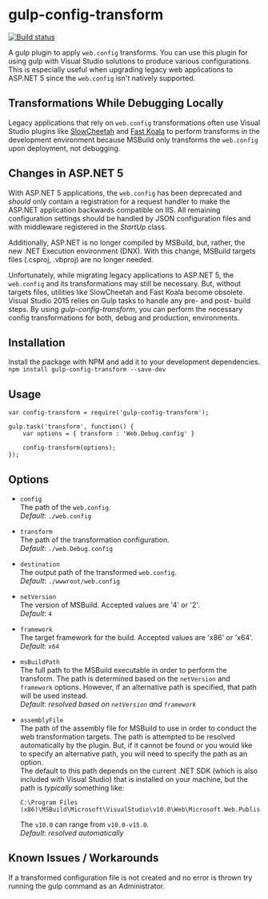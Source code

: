 # gulp-config-transform

[![Build status](https://ci.appveyor.com/api/projects/status/jmewfgra4pcnam0n?svg=true)](https://ci.appveyor.com/project/a11smiles/gulp-config-transform)

A gulp plugin to apply `web.config` transforms. You can use this plugin for using gulp with Visual Studio solutions to produce various configurations. This is especially useful when upgrading legacy web applications to ASP.NET 5 since the `web.config` isn't natively supported. 

## Transformations While Debugging Locally
Legacy applications that rely on `web.config` transformations often use Visual Studio plugins like [SlowCheetah](https://visualstudiogallery.msdn.microsoft.com/69023d00-a4f9-4a34-a6cd-7e854ba318b5) and [Fast Koala](https://visualstudiogallery.msdn.microsoft.com/7bc82ddf-e51b-4bb4-942f-d76526a922a0) to perform transforms in the development environment because MSBuild only transforms the `web.config` upon deployment, not debugging.

## Changes in ASP.NET 5
With ASP.NET 5 applications, the `web.config` has been deprecated and _should_ only contain a registration for a request handler to make the ASP.NET application backwards compatible on IIS.  All remaining configuration settings should be handled by JSON configuration files and with middleware registered in the _StartUp_ class.

Additionally, ASP.NET is no longer compiled by MSBuild, but, rather, the new .NET Execution environment (DNX).  With this change, MSBuild targets files (.csproj, .vbproj) are no longer needed.

Unfortunately, while migrating legacy applications to ASP.NET 5, the `web.config` and its transformations may still be necessary.  But, without targets files, utilities like SlowCheetah and Fast Koala become obsolete.  Visual Studio 2015 relies on Gulp tasks to handle any pre- and post- build steps.  By using _gulp-config-transform_, you can perform the necessary config transformations for both, debug and production, environments.

## Installation
Install the package with NPM and add it to your development dependencies.  
`npm install gulp-config-transform --save-dev`

## Usage
```
var config-transform = require('gulp-config-transform');

gulp.task('transform', function() {
    var options = { transform : 'Web.Debug.config' }
	
    config-transform(options);	
});

```

## Options
* `config`  
  The path of the `web.config`.  
  _Default_: `./web.config`  
  
* `transform`  
  The path of the transformation configuration.  
  _Default_: `./web.Debug.config`  
  
* `destination`  
  The output path of the transformed `web.config`.  
  _Default_: `./wwwroot/web.config`  
  
* `netVersion`  
  The version of MSBuild. Accepted values are '4' or '2'.  
  _Default_: `4`    
  
* `framework`  
  The target framework for the build.  Accepted values are 'x86' or 'x64'.  
  _Default_: `x64`  
  
* `msBuildPath`  
  The full path to the MSBuild executable in order to perform the transform.  The path is determined based on the `netVersion` and `framework` options.  However, if an alternative path is specified, that path will be used instead.  
  _Default_: _resolved based on `netVersion` and `framework`_
 
* `assemblyFile`  
  The path of the assembly file for MSBuild to use in order to conduct the web transformation targets.  The path is attempted to be resolved automatically by the plugin.  But, if it cannot be found or you would like to specify an alternative path, you will need to specify the path as an option.  
  The default to this path depends on the current .NET SDK (which is also included with Visual Studio) that is installed on your machine, but the path is _typically_ something like: 
  ```
  C:\Program Files (x86)\MSBuild\Microsoft\VisualStudio\v10.0\Web\Microsoft.Web.Publishing.Tasks.dll
  ```  
  The `v10.0` can range from `v10.0-v15.0`.     
  _Default_: _resolved automatically_  
  
## Known Issues / Workarounds
If a transformed configuration file is not created and no error is thrown try running the gulp command as an Administrator.
  
